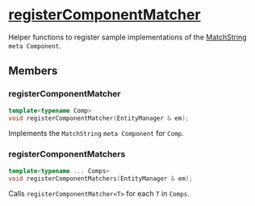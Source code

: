 # [registerComponentMatcher](registerComponentMatcher.hpp)

Helper functions to register sample implementations of the [MatchString](../components/meta/MatchString.md) `meta Component`.

## Members

### registerComponentMatcher

```cpp
template<typename Comp>
void registerComponentMatcher(EntityManager & em);
```

Implements the `MatchString` `meta Component` for `Comp`.

### registerComponentMatchers

```cpp
template<typename ... Comps>
void registerComponentMatchers(EntityManager & em);
```

Calls `registerComponentMatcher<T>` for each `T` in `Comps`.
